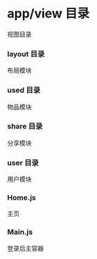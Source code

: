 # app/view 目录
视图目录
### layout 目录
布局模块
### used 目录
物品模块
### share 目录
分享模块
### user 目录
用户模块
### Home.js
主页
### Main.js
登录后主容器
